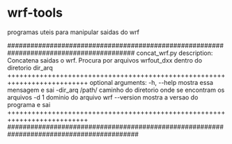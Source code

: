 # wrf-tools

programas uteis para manipular saidas do wrf


#########################################################################################
concat_wrf.py
description:
Concatena saidas o wrf. Procura por arquivos wrfout_dxx dentro do diretorio dir_arq
++++++++++++++++++++++++++++++++++++++++++++++++++++++++++++++++++++++++++
optional arguments:
  -h, --help       mostra essa mensagem e sai
  -dir_arq /path/  caminho do diretorio onde se encontram os arquivos
  -d 1             dominio do arquivo wrf
  --version        mostra a versao do programa e sai
++++++++++++++++++++++++++++++++++++++++++++++++++++++++++++++++++++++++++
##########################################################################################
